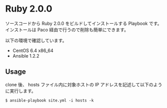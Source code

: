 # Ruby 2.0.0

ソースコードから Ruby 2.0.0 をビルドしてインストールする Playbook です。  
インストールは Paco 経由で行うので削除も簡単にできます。  

以下の環境で確認しています。

* CentOS 6.4 x86_64
* Ansible 1.2.2

## Usage

clone 後、 hosts ファイル内に対象ホストの IP アドレスを記述して以下のように実行します。

    $ ansible-playbook site.yml -i hosts -k

